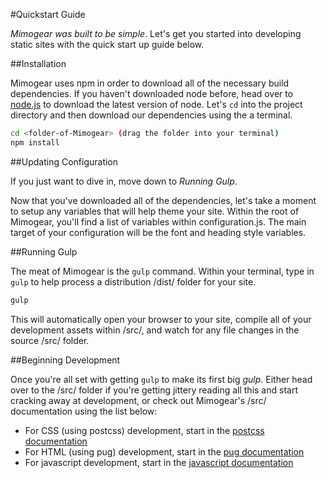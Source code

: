 #Quickstart Guide

_Mimogear was built to be simple_. Let's get you started into developing static sites with the quick start up guide below.

##Installation

Mimogear uses npm in order to download all of the necessary build dependencies. If you haven't downloaded node before, head over to [node.js](https://nodejs.org/en/) to download the latest version of node. Let's `cd` into the project directory and then download our dependencies using the a terminal.

```sh
cd <folder-of-Mimogear> (drag the folder into your terminal)
npm install
```

##Updating Configuration

If you just want to dive in, move down to _Running Gulp_.

Now that you've downloaded all of the dependencies, let's take a moment to setup any variables that will help theme your site. Within the root of Mimogear, you'll find a list of variables within configuration.js. The main target of your configuration will be the font and heading style variables.

##Running Gulp

The meat of Mimogear is the `gulp` command. Within your terminal, type in `gulp` to help process a distribution /dist/ folder for your site.

```sh
gulp
```

This will automatically open your browser to your site, compile all of your development assets within /src/, and watch for any file changes in the source /src/ folder.

##Beginning Development

Once you're all set with getting `gulp` to make its first big _gulp_. Either head over to the /src/ folder if you're getting jittery reading all this and start cracking away at development, or check out Mimogear's /src/ documentation using the list below:

* For CSS (using postcss) development, start in the [postcss documentation](https://github.com/mimoduo/Mimogear/tree/master/docs/postcss)
* For HTML (using pug) development, start in the [pug documentation](https://github.com/mimoduo/Mimogear/tree/master/docs/pug)
* For javascript development, start in the [javascript documentation](https://github.com/mimoduo/Mimogear/tree/master/docs/javascript)
